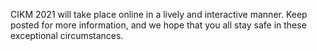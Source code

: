 ﻿---
layout: homepage
---

CIKM 2021 will take place online in a lively and interactive manner.
Keep posted for more information, and we hope that you all stay safe in these exceptional circumstances.
